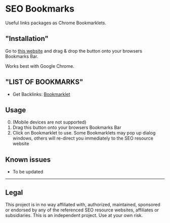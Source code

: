 # SEO Bookmarks
Useful links packages as Chrome Bookmarklets.

## "Installation"
Go to [this website](#) and drag & drop the button onto your browsers Bookmarks Bar.

Works best with Google Chrome.


## "LIST OF BOOKMARKS"

* Get Backlinks: [Bookmarklet](javascript%3A(function()%7Bfunction%20callback()%7B%7Dvar%20s%3Ddocument.createElement(%22script%22)%3Bs.src%3D%22https%3A%2F%2Fcdn.jsdelivr.net%2Fgh%2Fthemacmarketer%2Fseo-bookmarks%40master%2FGetBacklinks.js%22%3Bif(s.addEventListener)%7Bs.addEventListener(%22load%22%2Ccallback%2Cfalse)%7Delse%20if(s.readyState)%7Bs.onreadystatechange%3Dcallback%7Ddocument.body.appendChild(s)%3B%7D)())


## Usage
0. (Mobile devices are not supported)
1. Drag this button onto your browsers Bookmarks Bar
2. Click on Bookmarklet to use. Some Bookmarklets may pop up dialog windows, others will re-direct you immediately to the SEO resource website

## Known issues
* To be updated   

---

## Legal
This project is in no way affiliated with, authorized, maintained, sponsored or endorsed by any of the referenced SEO resource websites, affiliates or subsidiaries. This is an independent project. Use at your own risk.
